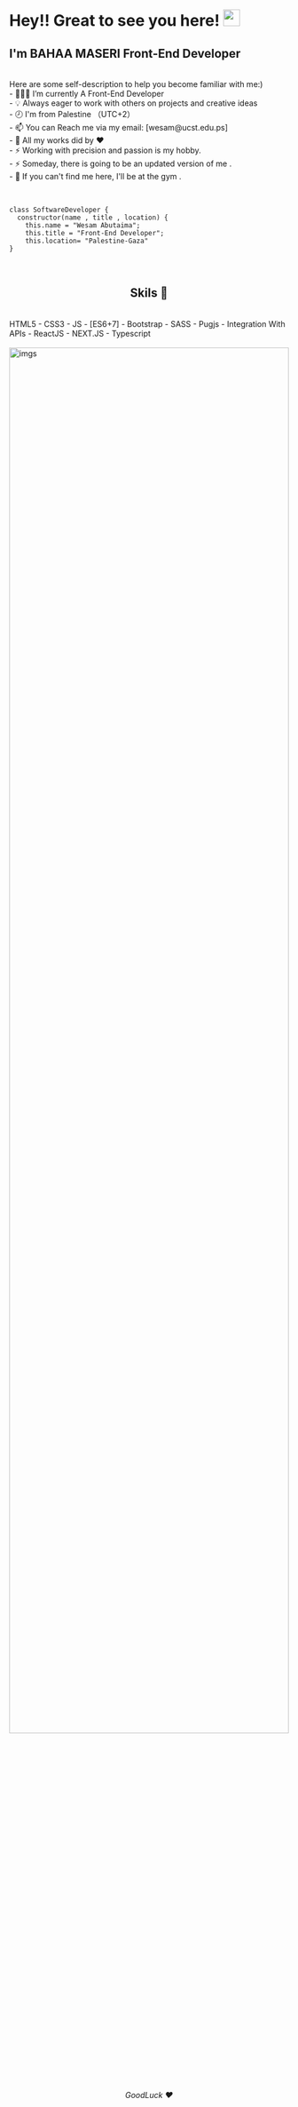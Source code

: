 # Hey!! Great to see you here! <img src="wave.gif" width="30px" height="30px">
##  I'm BAHAA MASERI Front-End Developer
<br/>
Here are some self-description to help you become familiar with me:)<br/>
- 👨🏻‍💻 I’m currently A Front-End Developer<br/>
- 💡 Always eager to work with others on projects and creative ideas<br/>
- 🕗 I'm from Palestine （UTC+2）<br/>
- 📫 You can Reach me via my email: [wesam@ucst.edu.ps]<br/>
- 🔰 All my works did by ❤️ <br/>
- ⚡ Working with precision and passion is my hobby.<br/>
- ⚡ Someday, there is going to be an updated version of me .<br/>
- 🏅 If you can't find me here, I'll be at the gym .<br/>
<br/>
<pre><code>
class SoftwareDeveloper {
  constructor(name , title , location) {
    this.name = "Wesam Abutaima";
    this.title = "Front-End Developer";
    this.location= "Palestine-Gaza"
}</code></pre>
<br/>
<h2 align="center">Skils 🔰</h6>
<br/>
HTML5 - CSS3 - JS - [ES6+7] - Bootstrap - SASS - Pugjs - Integration With APIs - ReactJS - NEXT.JS - Typescript
<br/>
<br/>
<img src="mohammad-rahmani-_Fx34KeqIEw-unsplash.jpg" alt="imgs" width="100%" height="80%"></img>
<h6 align="center">GoodLuck ❤️</h6>